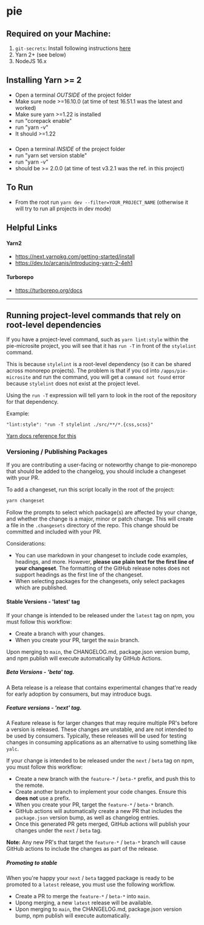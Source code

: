 # pie

## Required on your Machine:
1. `git-secrets`: Install following instructions [here](https://github.com/awslabs/git-secrets)
2. Yarn 2+ (see below)
3. NodeJS 16.x

## Installing Yarn >= 2

- Open a terminal *OUTSIDE* of the project folder
- Make sure node >=16.10.0 (at time of test 16.51.1 was the latest and worked)
- Make sure yarn >=1.22 is installed
- run "corepack enable"
- run "yarn -v"
- It should >=1.22
###
- Open a terminal *INSIDE* of the project folder
- run "yarn set version stable"
- run "yarn -v"
- should be >= 2.0.0 (at time of test v3.2.1 was the ref. in this project)

## To Run

- From the root run `yarn dev --filter=YOUR_PROJECT_NAME` (otherwise it will try to run all projects in dev mode)

## Helpful Links

#### Yarn2

- https://next.yarnpkg.com/getting-started/install
- https://dev.to/arcanis/introducing-yarn-2-4eh1

#### Turborepo

- https://turborepo.org/docs

---

## Running project-level commands that rely on root-level dependencies
If you have a project-level command, such as `yarn lint:style` within the pie-microsite project, you will see that it has `run -T` in front of the `stylelint` command.

This is because `stylelint` is a root-level dependency (so it can be shared across monorepo projects). The problem is that if you cd into `/apps/pie-microsite` and run the command, you will get a `command not found` error because `stylelint` does not exist at the project level.

Using the `run -T` expression will tell yarn to look in the root of the repository for that dependency.

Example:

```
"lint:style": "run -T stylelint ./src/**/*.{css,scss}"
```

[Yarn docs reference for this](https://yarnpkg.com/getting-started/qa#how-to-share-scripts-between-workspaces)


### Versioning / Publishing Packages

If you are contributing a user-facing or noteworthy change to pie-monorepo that should be added to the changelog, you should include a changeset with your PR.

To add a changeset, run this script locally in the root of the project:

```bash
yarn changeset
```

Follow the prompts to select which package(s) are affected by your change, and whether the change is a major, minor or patch change. This will create a file in the `.changesets` directory of the repo. This change should be committed and included with your PR.

Considerations:

- You can use markdown in your changeset to include code examples, headings, and more. However, **please use plain text for the first line of your changeset**. The formatting of the GitHub release notes does not support headings as the first line of the changeset.
- When selecting packages for the changesets, only select packages which are published.


#### Stable Versions - 'latest' tag

If your change is intended to be released under the `latest` tag on npm, you must follow this workflow:

- Create a branch with your changes.
- When you create your PR, target the `main` branch.

Upon merging to `main`, the CHANGELOG.md, package.json version bump, and npm publish will execute automatically by GitHub Actions.


##### Beta Versions - 'beta' tag.

A Beta release is a release that contains experimental changes that're ready for early adoption by consumers, but may introduce bugs.

##### Feature versions - 'next' tag.

A Feature release is for larger changes that may require multiple PR's before a version is released. These changes are unstable, and are not intended to be used by consumers. Typically, these releases will be used for testing changes in consuming applications as an alternative to using something like `yalc`.


If your change is intended to be released under the `next` / `beta` tag on npm, you must follow this workflow:
- Create a new branch with the `feature-*` / `beta-*` prefix, and push this to the remote.
- Create another branch to implement your code changes. Ensure this **does not** use a prefix.
- When you create your PR, target the `feature-*` / `beta-*` branch. 
- GitHub actions will automatically create a new PR that includes the `package.json` version bump, as well as changelog entries.
- Once this generated PR gets merged, GitHub actions will publish your changes under the `next` / `beta` tag.

**Note:** Any new PR's that target the `feature-*` / `beta-*` branch will cause GitHub actions to include the changes as part of the release.

##### Promoting to stable

When you're happy your `next` / `beta` tagged package is ready to be promoted to a `latest` release, you must use the following workflow.

- Create a PR to merge the `feature-*` / `beta-*` into `main`.
- Upong merging, a new `latest` release will be available.
- Upon merging to `main`, the CHANGELOG.md, package.json version bump, npm publish will execute automatically.